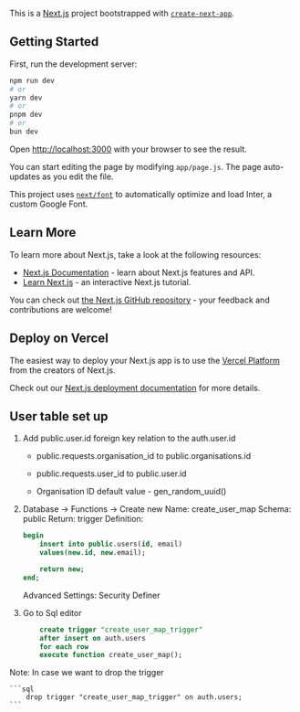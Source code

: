 This is a [Next.js](https://nextjs.org/) project bootstrapped with [`create-next-app`](https://github.com/vercel/next.js/tree/canary/packages/create-next-app).

## Getting Started

First, run the development server:

```bash
npm run dev
# or
yarn dev
# or
pnpm dev
# or
bun dev
```

Open [http://localhost:3000](http://localhost:3000) with your browser to see the result.

You can start editing the page by modifying `app/page.js`. The page auto-updates as you edit the file.

This project uses [`next/font`](https://nextjs.org/docs/basic-features/font-optimization) to automatically optimize and load Inter, a custom Google Font.

## Learn More

To learn more about Next.js, take a look at the following resources:

- [Next.js Documentation](https://nextjs.org/docs) - learn about Next.js features and API.
- [Learn Next.js](https://nextjs.org/learn) - an interactive Next.js tutorial.

You can check out [the Next.js GitHub repository](https://github.com/vercel/next.js/) - your feedback and contributions are welcome!

## Deploy on Vercel

The easiest way to deploy your Next.js app is to use the [Vercel Platform](https://vercel.com/new?utm_medium=default-template&filter=next.js&utm_source=create-next-app&utm_campaign=create-next-app-readme) from the creators of Next.js.

Check out our [Next.js deployment documentation](https://nextjs.org/docs/deployment) for more details.

## User table set up

1. Add public.user.id foreign key relation to the auth.user.id

   - public.requests.organisation_id to public.organisations.id
   - public.requests.user_id to public.user.id

   - Organisation ID default value - gen_random_uuid()

2. Database -> Functions -> Create new
   Name: create_user_map
   Schema: public
   Return: trigger
   Definition:

   ```sql
   begin
       insert into public.users(id, email)
       values(new.id, new.email);

       return new;
   end;
   ```

   Advanced Settings: Security Definer

3. Go to Sql editor
   ```sql
       create trigger "create_user_map_trigger"
       after insert on auth.users
       for each row
       execute function create_user_map();
   ```

Note: In case we want to drop the trigger

    ```sql
        drop trigger "create_user_map_trigger" on auth.users;
    ```
